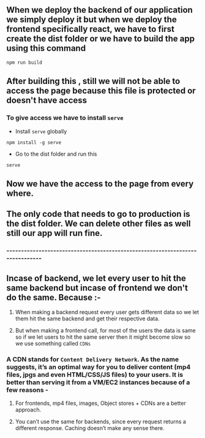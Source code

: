 ## When we deploy the backend of our application we simply deploy it but when we deploy the frontend specifically react, we have to first create the dist folder or we have to build the app using this command
```
npm run build
```
## After building this , still we will not be able to access the page because this file is protected or doesn't have access

### To give access we have to install `serve` 

- Install `serve` globally
```
npm install -g serve
```
- Go to the dist folder and run this
```
serve
```

## Now we have the access to the page from every where.
## The only code that needs to go to production is the dist folder. We can delete other files as well still our app will run fine.

### -----------------------------------------------------------------------------


## Incase of backend, we let every user to hit the same backend but incase of frontend we don't do the same. Because :-

1. When making a backend request every user gets different data so we let them hit the same backend and get their respective data.

2. But when making a frontend call, for most of the users the data is same so if we let users to hit the same server then it might become slow so we use something called `CDNs`

### A CDN stands for `Content Delivery Network`. As the name suggests, it’s an optimal way for you to deliver content (mp4 files, jpgs and even HTML/CSS/JS files) to your users. It is better than serving it from a VM/EC2 instances because of a few reasons -

1. For frontends, mp4 files, images, Object stores  + CDNs are a better approach.

5. You can’t use the same for backends, since every request returns a different response. Caching doesn’t make any sense there. 